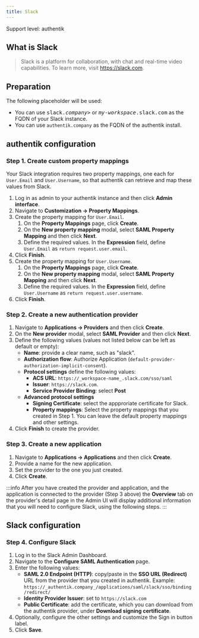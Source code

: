 ```yaml
---
title: Slack
---
```


<span class="badge badge--primary">Support level: authentik</span>

## What is Slack

> Slack is a platform for collaboration, with chat and real-time video capabilities. To learn more, visit https://slack.com.

## Preparation

The following placeholder will be used:

-   You can use <kbd>slack.<em>company</em>></kbd> or <kbd><em>my-workspace</em>.slack.com</kbd> as the FQDN of your Slack instance.
-   You can use `authentik.company` as the FQDN of the authentik install.

## authentik configuration

### Step 1. Create custom property mappings

Your Slack integration requires two property mappings, one each for `User.Email` and `User.Username`, so that authentik can retrieve and map these values from Slack.

1. Log in as admin to your authentik instance and then click **Admin interface**.
2. Navigate to **Customization -> Property Mappings**.
3. Create the property mapping for `User.Email`.
    1. On the **Property Mappings** page, click **Create**.
    2. On the **New property mapping** modal, select **SAML Property Mapping** and then click **Next**.
    3. Define the required values. In the **Expression** field, define `User.Email` as `return request.user.email`.
4. Click **Finish**.
5. Create the property mapping for `User.Username`.
    1. On the **Property Mappings** page, click **Create**.
    2. On the **New property mapping** modal, select **SAML Property Mapping** and then click **Next**.
    3. Define the required values. In the **Expression** field, define `User.Username` as `return request.user.username`.
6. Click **Finish**.

### Step 2. Create a new authentication provider

1. Navigate to **Applications -> Providers** and then click **Create**.
2. On the **New provider** modal, select **SAML Provider** and then click **Next**.
3. Define the following values (values not listed below can be left as default or empty):
    - **Name**: provide a clear name, such as "slack".
    - **Authorization flow**: Authorize Application (`default-provider-authorization-implicit-consent`).
    - **Protocol settings** define the following values:
        - **ACS URL**: `https://_workspace-name_.slack.com/sso/saml`
        - **Issuer**: `https://slack.com`.
        - **Service Provider Binding**: select **Post**
    - **Advanced protocol settings**
        - **Signing Certificate**: select the appproriate certificate for Slack.
        - **Property mappings**: Select the property mappings that you created in Step 1. You can leave the default property mappings and other settings.
4. Click **Finish** to create the provider.

### Step 3. Create a new application

1. Navigate to **Applications -> Applications** and then click **Create**.
2. Provide a name for the new application.
3. Set the provider to the one you just created.
5. Click **Create**.

:::info
After you have created the provider and application, and the application is connected to the provider (Step 3 above) the **Overview** tab on the provider's detail page in the Admin UI will display additional information that you will need to configure Slack, using the following steps.
:::

## Slack configuration

### Step 4. Configure Slack

1. Log in to the Slack Admin Dashboard.
2. Navigate to the **Configure SAML Authentication** page.
3. Enter the following values:
    - **SAML 2.0 Endpoint (HTTP)**: copy/paste in the **SSO URL (Redirect)** URL from the provider that you created in authentik.
    Example: `https://_authentik.company_/applications/saml/slack/sso/binding/redirect/`
    - **Identity Provider Issuer**: set to `https://slack.com`
    - **Public Certificate**: add the certificate, which you can download from the authentik provider, under **Download signing certificate**.
4. Optionally, configure the other settings and customize the Sign in button label.
5. Click **Save**.
